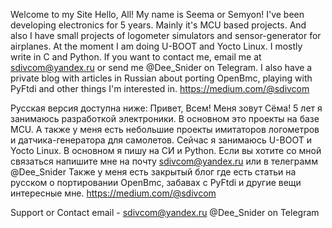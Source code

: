 Welcome to my Site
Hello, All! My name is Seema or Semyon! I've been developing electronics for 5 years. Mainly it's MCU based projects. And also I have small projects of logometer simulators and sensor-generator for airplanes. At the moment I am doing U-BOOT and Yocto Linux. I mostly write in C and Python. If you want to contact me, email me at sdivcom@yandex.ru or send me @Dee_Snider on Telegram. I also have a private blog with articles in Russian about porting OpenBmc, playing with PyFtdi and other things I'm interested in. https://medium.com/@sdivcom

Русская версия доступна ниже: Привет, Всем! Меня зовут Сёма! 5 лет я занимаюсь разработкой электроники. В основном это проекты на базе MCU. А также у меня есть небольшие проекты имитаторов логометров и датчика-генератора для самолетов. Сейчас я занимаюсь U-BOOT и Yocto Linux. В основном я пишу на СИ и Python. Если вы хотите со мной связаться напишите мне на почту sdivcom@yandex.ru или в телеграмм @Dee_Snider Также у меня есть закрытый блог где есть статьи на русском о портировании OpenBmc, забавах с PyFtdi и другие вещи интересные мне. https://medium.com/@sdivcom

Support or Contact
email - sdivcom@yandex.ru @Dee_Snider on Telegram
